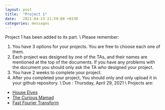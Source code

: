 ```yaml
---
layout: post
title:  "Project 1"
date:   2021-04-23 21:59:00 +0330
categories: messages
---
```


Project 1 has been added to its part.
\\
Please remember:
1. You have 3 options for your projects. You are free to choose each one of them.
2. Each project was designed by one of the TAs, and their names are mentioned at the top of the documents. If you have any problems with the document you should only ask the TA who designed your project.
3. You have 2 weeks to complete your project.
4. After you completed your project, You should only and only upload it in your github repository.
\\
Due : Thursday, April 29, 2021
\\
Projects are:
- [House Elves](https://kntu-ce.github.io/PG_AD/documents/AD_3992_P1_AS.pdf)
- [The Curious Mamad](https://kntu-ce.github.io/PG_AD/documents/AD_3992_P1_SSH.pdf)
- [Fast Fourier Transform ](https://kntu-ce.github.io/PG_AD/documents/AD_3992_P1_ASH.pdf)